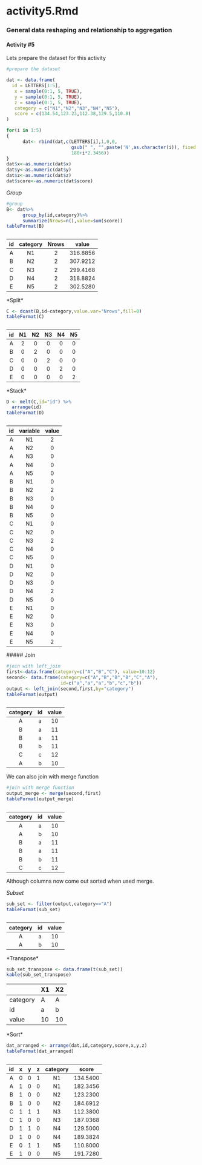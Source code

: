 activity5.Rmd
================

### General data reshaping and relationship to aggregation

#### Activity \#5

Lets prepare the dataset for this activity

``` r
#prepare the dataset

dat <- data.frame(
  id = LETTERS[1:5],
   x = sample(0:1, 5, TRUE),
   y = sample(0:1, 5, TRUE),
   z = sample(0:1, 5, TRUE),
   category = c("N1","N2","N3","N4","N5"),
   score = c(134.54,123.23,112.38,129.5,110.8)
)

for(i in 1:5) 
{
      dat<- rbind(dat,c(LETTERS[i],1,0,0,
                        gsub(" ", "",paste('N',as.character(i)), fixed = TRUE),
                        180+i*2.3456))
}
dat$x<-as.numeric(dat$x)
dat$y<-as.numeric(dat$y)
dat$z<-as.numeric(dat$z)
dat$score<-as.numeric(dat$score)
```

*Group*

``` r
#group
B<- dat%>%
      group_by(id,category)%>%
      summarize(Nrows=n(),value=sum(score))
tableFormat(B)
```

<table class="table table-striped table-hover table-responsive" style="font-size: 14px; margin-left: auto; margin-right: auto;">
<caption style="font-size: initial !important;">
</caption>
<thead>
<tr>
<th style="text-align:center;">
id
</th>
<th style="text-align:center;">
category
</th>
<th style="text-align:center;">
Nrows
</th>
<th style="text-align:center;">
value
</th>
</tr>
</thead>
<tbody>
<tr>
<td style="text-align:center;">
A
</td>
<td style="text-align:center;">
N1
</td>
<td style="text-align:center;">
2
</td>
<td style="text-align:center;">
316.8856
</td>
</tr>
<tr>
<td style="text-align:center;">
B
</td>
<td style="text-align:center;">
N2
</td>
<td style="text-align:center;">
2
</td>
<td style="text-align:center;">
307.9212
</td>
</tr>
<tr>
<td style="text-align:center;">
C
</td>
<td style="text-align:center;">
N3
</td>
<td style="text-align:center;">
2
</td>
<td style="text-align:center;">
299.4168
</td>
</tr>
<tr>
<td style="text-align:center;">
D
</td>
<td style="text-align:center;">
N4
</td>
<td style="text-align:center;">
2
</td>
<td style="text-align:center;">
318.8824
</td>
</tr>
<tr>
<td style="text-align:center;">
E
</td>
<td style="text-align:center;">
N5
</td>
<td style="text-align:center;">
2
</td>
<td style="text-align:center;">
302.5280
</td>
</tr>
</tbody>
</table>
*Split*

``` r
C <- dcast(B,id~category,value.var="Nrows",fill=0)
tableFormat(C)
```

<table class="table table-striped table-hover table-responsive" style="font-size: 14px; margin-left: auto; margin-right: auto;">
<caption style="font-size: initial !important;">
</caption>
<thead>
<tr>
<th style="text-align:center;">
id
</th>
<th style="text-align:center;">
N1
</th>
<th style="text-align:center;">
N2
</th>
<th style="text-align:center;">
N3
</th>
<th style="text-align:center;">
N4
</th>
<th style="text-align:center;">
N5
</th>
</tr>
</thead>
<tbody>
<tr>
<td style="text-align:center;">
A
</td>
<td style="text-align:center;">
2
</td>
<td style="text-align:center;">
0
</td>
<td style="text-align:center;">
0
</td>
<td style="text-align:center;">
0
</td>
<td style="text-align:center;">
0
</td>
</tr>
<tr>
<td style="text-align:center;">
B
</td>
<td style="text-align:center;">
0
</td>
<td style="text-align:center;">
2
</td>
<td style="text-align:center;">
0
</td>
<td style="text-align:center;">
0
</td>
<td style="text-align:center;">
0
</td>
</tr>
<tr>
<td style="text-align:center;">
C
</td>
<td style="text-align:center;">
0
</td>
<td style="text-align:center;">
0
</td>
<td style="text-align:center;">
2
</td>
<td style="text-align:center;">
0
</td>
<td style="text-align:center;">
0
</td>
</tr>
<tr>
<td style="text-align:center;">
D
</td>
<td style="text-align:center;">
0
</td>
<td style="text-align:center;">
0
</td>
<td style="text-align:center;">
0
</td>
<td style="text-align:center;">
2
</td>
<td style="text-align:center;">
0
</td>
</tr>
<tr>
<td style="text-align:center;">
E
</td>
<td style="text-align:center;">
0
</td>
<td style="text-align:center;">
0
</td>
<td style="text-align:center;">
0
</td>
<td style="text-align:center;">
0
</td>
<td style="text-align:center;">
2
</td>
</tr>
</tbody>
</table>
*Stack*

``` r
D <- melt(C,id="id") %>%
  arrange(id)
tableFormat(D)
```

<table class="table table-striped table-hover table-responsive" style="font-size: 14px; margin-left: auto; margin-right: auto;">
<caption style="font-size: initial !important;">
</caption>
<thead>
<tr>
<th style="text-align:center;">
id
</th>
<th style="text-align:center;">
variable
</th>
<th style="text-align:center;">
value
</th>
</tr>
</thead>
<tbody>
<tr>
<td style="text-align:center;">
A
</td>
<td style="text-align:center;">
N1
</td>
<td style="text-align:center;">
2
</td>
</tr>
<tr>
<td style="text-align:center;">
A
</td>
<td style="text-align:center;">
N2
</td>
<td style="text-align:center;">
0
</td>
</tr>
<tr>
<td style="text-align:center;">
A
</td>
<td style="text-align:center;">
N3
</td>
<td style="text-align:center;">
0
</td>
</tr>
<tr>
<td style="text-align:center;">
A
</td>
<td style="text-align:center;">
N4
</td>
<td style="text-align:center;">
0
</td>
</tr>
<tr>
<td style="text-align:center;">
A
</td>
<td style="text-align:center;">
N5
</td>
<td style="text-align:center;">
0
</td>
</tr>
<tr>
<td style="text-align:center;">
B
</td>
<td style="text-align:center;">
N1
</td>
<td style="text-align:center;">
0
</td>
</tr>
<tr>
<td style="text-align:center;">
B
</td>
<td style="text-align:center;">
N2
</td>
<td style="text-align:center;">
2
</td>
</tr>
<tr>
<td style="text-align:center;">
B
</td>
<td style="text-align:center;">
N3
</td>
<td style="text-align:center;">
0
</td>
</tr>
<tr>
<td style="text-align:center;">
B
</td>
<td style="text-align:center;">
N4
</td>
<td style="text-align:center;">
0
</td>
</tr>
<tr>
<td style="text-align:center;">
B
</td>
<td style="text-align:center;">
N5
</td>
<td style="text-align:center;">
0
</td>
</tr>
<tr>
<td style="text-align:center;">
C
</td>
<td style="text-align:center;">
N1
</td>
<td style="text-align:center;">
0
</td>
</tr>
<tr>
<td style="text-align:center;">
C
</td>
<td style="text-align:center;">
N2
</td>
<td style="text-align:center;">
0
</td>
</tr>
<tr>
<td style="text-align:center;">
C
</td>
<td style="text-align:center;">
N3
</td>
<td style="text-align:center;">
2
</td>
</tr>
<tr>
<td style="text-align:center;">
C
</td>
<td style="text-align:center;">
N4
</td>
<td style="text-align:center;">
0
</td>
</tr>
<tr>
<td style="text-align:center;">
C
</td>
<td style="text-align:center;">
N5
</td>
<td style="text-align:center;">
0
</td>
</tr>
<tr>
<td style="text-align:center;">
D
</td>
<td style="text-align:center;">
N1
</td>
<td style="text-align:center;">
0
</td>
</tr>
<tr>
<td style="text-align:center;">
D
</td>
<td style="text-align:center;">
N2
</td>
<td style="text-align:center;">
0
</td>
</tr>
<tr>
<td style="text-align:center;">
D
</td>
<td style="text-align:center;">
N3
</td>
<td style="text-align:center;">
0
</td>
</tr>
<tr>
<td style="text-align:center;">
D
</td>
<td style="text-align:center;">
N4
</td>
<td style="text-align:center;">
2
</td>
</tr>
<tr>
<td style="text-align:center;">
D
</td>
<td style="text-align:center;">
N5
</td>
<td style="text-align:center;">
0
</td>
</tr>
<tr>
<td style="text-align:center;">
E
</td>
<td style="text-align:center;">
N1
</td>
<td style="text-align:center;">
0
</td>
</tr>
<tr>
<td style="text-align:center;">
E
</td>
<td style="text-align:center;">
N2
</td>
<td style="text-align:center;">
0
</td>
</tr>
<tr>
<td style="text-align:center;">
E
</td>
<td style="text-align:center;">
N3
</td>
<td style="text-align:center;">
0
</td>
</tr>
<tr>
<td style="text-align:center;">
E
</td>
<td style="text-align:center;">
N4
</td>
<td style="text-align:center;">
0
</td>
</tr>
<tr>
<td style="text-align:center;">
E
</td>
<td style="text-align:center;">
N5
</td>
<td style="text-align:center;">
2
</td>
</tr>
</tbody>
</table>
##### Join

``` r
#join with left_join
first<-data.frame(category=c("A","B","C"), value=10:12)
second<- data.frame(category=c("A","B","B","B","C","A"), 
                    id=c("a","a","a","b","c","b"))
output <- left_join(second,first,by="category")
tableFormat(output)
```

<table class="table table-striped table-hover table-responsive" style="font-size: 14px; margin-left: auto; margin-right: auto;">
<caption style="font-size: initial !important;">
</caption>
<thead>
<tr>
<th style="text-align:center;">
category
</th>
<th style="text-align:center;">
id
</th>
<th style="text-align:center;">
value
</th>
</tr>
</thead>
<tbody>
<tr>
<td style="text-align:center;">
A
</td>
<td style="text-align:center;">
a
</td>
<td style="text-align:center;">
10
</td>
</tr>
<tr>
<td style="text-align:center;">
B
</td>
<td style="text-align:center;">
a
</td>
<td style="text-align:center;">
11
</td>
</tr>
<tr>
<td style="text-align:center;">
B
</td>
<td style="text-align:center;">
a
</td>
<td style="text-align:center;">
11
</td>
</tr>
<tr>
<td style="text-align:center;">
B
</td>
<td style="text-align:center;">
b
</td>
<td style="text-align:center;">
11
</td>
</tr>
<tr>
<td style="text-align:center;">
C
</td>
<td style="text-align:center;">
c
</td>
<td style="text-align:center;">
12
</td>
</tr>
<tr>
<td style="text-align:center;">
A
</td>
<td style="text-align:center;">
b
</td>
<td style="text-align:center;">
10
</td>
</tr>
</tbody>
</table>
We can also join with merge function

``` r
#join with merge function
output_merge <- merge(second,first)
tableFormat(output_merge)
```

<table class="table table-striped table-hover table-responsive" style="font-size: 14px; margin-left: auto; margin-right: auto;">
<caption style="font-size: initial !important;">
</caption>
<thead>
<tr>
<th style="text-align:center;">
category
</th>
<th style="text-align:center;">
id
</th>
<th style="text-align:center;">
value
</th>
</tr>
</thead>
<tbody>
<tr>
<td style="text-align:center;">
A
</td>
<td style="text-align:center;">
a
</td>
<td style="text-align:center;">
10
</td>
</tr>
<tr>
<td style="text-align:center;">
A
</td>
<td style="text-align:center;">
b
</td>
<td style="text-align:center;">
10
</td>
</tr>
<tr>
<td style="text-align:center;">
B
</td>
<td style="text-align:center;">
a
</td>
<td style="text-align:center;">
11
</td>
</tr>
<tr>
<td style="text-align:center;">
B
</td>
<td style="text-align:center;">
a
</td>
<td style="text-align:center;">
11
</td>
</tr>
<tr>
<td style="text-align:center;">
B
</td>
<td style="text-align:center;">
b
</td>
<td style="text-align:center;">
11
</td>
</tr>
<tr>
<td style="text-align:center;">
C
</td>
<td style="text-align:center;">
c
</td>
<td style="text-align:center;">
12
</td>
</tr>
</tbody>
</table>
Although columns now come out sorted when used merge.

*Subset*

``` r
sub_set <- filter(output,category=="A")
tableFormat(sub_set)
```

<table class="table table-striped table-hover table-responsive" style="font-size: 14px; margin-left: auto; margin-right: auto;">
<caption style="font-size: initial !important;">
</caption>
<thead>
<tr>
<th style="text-align:center;">
category
</th>
<th style="text-align:center;">
id
</th>
<th style="text-align:center;">
value
</th>
</tr>
</thead>
<tbody>
<tr>
<td style="text-align:center;">
A
</td>
<td style="text-align:center;">
a
</td>
<td style="text-align:center;">
10
</td>
</tr>
<tr>
<td style="text-align:center;">
A
</td>
<td style="text-align:center;">
b
</td>
<td style="text-align:center;">
10
</td>
</tr>
</tbody>
</table>
*Transpose*

``` r
sub_set_transpose <- data.frame(t(sub_set))
kable(sub_set_transpose)
```

<table>
<thead>
<tr>
<th style="text-align:left;">
</th>
<th style="text-align:left;">
X1
</th>
<th style="text-align:left;">
X2
</th>
</tr>
</thead>
<tbody>
<tr>
<td style="text-align:left;">
category
</td>
<td style="text-align:left;">
A
</td>
<td style="text-align:left;">
A
</td>
</tr>
<tr>
<td style="text-align:left;">
id
</td>
<td style="text-align:left;">
a
</td>
<td style="text-align:left;">
b
</td>
</tr>
<tr>
<td style="text-align:left;">
value
</td>
<td style="text-align:left;">
10
</td>
<td style="text-align:left;">
10
</td>
</tr>
</tbody>
</table>
*Sort*

``` r
dat_arranged <- arrange(dat,id,category,score,x,y,z)
tableFormat(dat_arranged)
```

<table class="table table-striped table-hover table-responsive" style="font-size: 14px; margin-left: auto; margin-right: auto;">
<caption style="font-size: initial !important;">
</caption>
<thead>
<tr>
<th style="text-align:center;">
id
</th>
<th style="text-align:center;">
x
</th>
<th style="text-align:center;">
y
</th>
<th style="text-align:center;">
z
</th>
<th style="text-align:center;">
category
</th>
<th style="text-align:center;">
score
</th>
</tr>
</thead>
<tbody>
<tr>
<td style="text-align:center;">
A
</td>
<td style="text-align:center;">
0
</td>
<td style="text-align:center;">
0
</td>
<td style="text-align:center;">
1
</td>
<td style="text-align:center;">
N1
</td>
<td style="text-align:center;">
134.5400
</td>
</tr>
<tr>
<td style="text-align:center;">
A
</td>
<td style="text-align:center;">
1
</td>
<td style="text-align:center;">
0
</td>
<td style="text-align:center;">
0
</td>
<td style="text-align:center;">
N1
</td>
<td style="text-align:center;">
182.3456
</td>
</tr>
<tr>
<td style="text-align:center;">
B
</td>
<td style="text-align:center;">
1
</td>
<td style="text-align:center;">
0
</td>
<td style="text-align:center;">
0
</td>
<td style="text-align:center;">
N2
</td>
<td style="text-align:center;">
123.2300
</td>
</tr>
<tr>
<td style="text-align:center;">
B
</td>
<td style="text-align:center;">
1
</td>
<td style="text-align:center;">
0
</td>
<td style="text-align:center;">
0
</td>
<td style="text-align:center;">
N2
</td>
<td style="text-align:center;">
184.6912
</td>
</tr>
<tr>
<td style="text-align:center;">
C
</td>
<td style="text-align:center;">
1
</td>
<td style="text-align:center;">
1
</td>
<td style="text-align:center;">
1
</td>
<td style="text-align:center;">
N3
</td>
<td style="text-align:center;">
112.3800
</td>
</tr>
<tr>
<td style="text-align:center;">
C
</td>
<td style="text-align:center;">
1
</td>
<td style="text-align:center;">
0
</td>
<td style="text-align:center;">
0
</td>
<td style="text-align:center;">
N3
</td>
<td style="text-align:center;">
187.0368
</td>
</tr>
<tr>
<td style="text-align:center;">
D
</td>
<td style="text-align:center;">
1
</td>
<td style="text-align:center;">
1
</td>
<td style="text-align:center;">
0
</td>
<td style="text-align:center;">
N4
</td>
<td style="text-align:center;">
129.5000
</td>
</tr>
<tr>
<td style="text-align:center;">
D
</td>
<td style="text-align:center;">
1
</td>
<td style="text-align:center;">
0
</td>
<td style="text-align:center;">
0
</td>
<td style="text-align:center;">
N4
</td>
<td style="text-align:center;">
189.3824
</td>
</tr>
<tr>
<td style="text-align:center;">
E
</td>
<td style="text-align:center;">
0
</td>
<td style="text-align:center;">
1
</td>
<td style="text-align:center;">
1
</td>
<td style="text-align:center;">
N5
</td>
<td style="text-align:center;">
110.8000
</td>
</tr>
<tr>
<td style="text-align:center;">
E
</td>
<td style="text-align:center;">
1
</td>
<td style="text-align:center;">
0
</td>
<td style="text-align:center;">
0
</td>
<td style="text-align:center;">
N5
</td>
<td style="text-align:center;">
191.7280
</td>
</tr>
</tbody>
</table>
